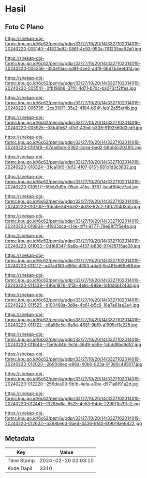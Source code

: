 # Hasil

## Foto C Plano

https://sirekap-obj-formc.kpu.go.id/6c62/pemilu/pdpr/33/27/10/20/14/3327102014019-20240220-005140--41823e92-086f-4c93-950a-761235ea92a0.jpg

https://sirekap-obj-formc.kpu.go.id/6c62/pemilu/pdpr/33/27/10/20/14/3327102014019-20240220-005356--350e10aa-cd91-4ce2-a4f9-06d7b4eefd14.jpg

https://sirekap-obj-formc.kpu.go.id/6c62/pemilu/pdpr/33/27/10/20/14/3327102014019-20240220-005541--0fb196b8-37f0-4d71-b7dc-ba073cf2ffea.jpg

https://sirekap-obj-formc.kpu.go.id/6c62/pemilu/pdpr/33/27/10/20/14/3327102014019-20240220-005735--2ca31071-35e2-4194-b94f-feb12a55ef4b.jpg

https://sirekap-obj-formc.kpu.go.id/6c62/pemilu/pdpr/33/27/10/20/14/3327102014019-20240220-005925--03b4fb67-d7df-43bd-b338-9192560d2cd9.jpg

https://sirekap-obj-formc.kpu.go.id/6c62/pemilu/pdpr/33/27/10/20/14/3327102014019-20240220-010149--67dadbde-2382-4cea-bad2-b8bb552049fc.jpg

https://sirekap-obj-formc.kpu.go.id/6c62/pemilu/pdpr/33/27/10/20/14/3327102014019-20240220-010324--31ca10f0-0d12-4f07-8151-681b1d8c3832.jpg

https://sirekap-obj-formc.kpu.go.id/6c62/pemilu/pdpr/33/27/10/20/14/3327102014019-20240220-010517--59eb3d9b-95ab-41be-9767-beaf8f4ee7ad.jpg

https://sirekap-obj-formc.kpu.go.id/6c62/pemilu/pdpr/33/27/10/20/14/3327102014019-20240220-010700--f6b5be34-6c62-4d28-92c2-f6fb204d3afa.jpg

https://sirekap-obj-formc.kpu.go.id/6c62/pemilu/pdpr/33/27/10/20/14/3327102014019-20240220-010838--4f835dca-c14e-4ff1-9777-79e98f7f5e4e.jpg

https://sirekap-obj-formc.kpu.go.id/6c62/pemilu/pdpr/33/27/10/20/14/3327102014019-20240220-011033--0d168347-9a8b-4f37-b836-07435715ae38.jpg

https://sirekap-obj-formc.kpu.go.id/6c62/pemilu/pdpr/33/27/10/20/14/3327102014019-20240220-011212--a47ad190-d96d-4353-a4a6-9c481ed69e88.jpg

https://sirekap-obj-formc.kpu.go.id/6c62/pemilu/pdpr/33/27/10/20/14/3327102014019-20240220-011339--486c1876-4f5b-4e9c-998e-1d1dd6b1243d.jpg

https://sirekap-obj-formc.kpu.go.id/6c62/pemilu/pdpr/33/27/10/20/14/3327102014019-20240220-011525--b100488a-3d9e-4b61-b5c9-16e7e61aa3e4.jpg

https://sirekap-obj-formc.kpu.go.id/6c62/pemilu/pdpr/33/27/10/20/14/3327102014019-20240220-011722--c8a56c5d-6a9d-4681-9bf9-a1995cf1c225.jpg

https://sirekap-obj-formc.kpu.go.id/6c62/pemilu/pdpr/33/27/10/20/14/3327102014019-20240220-011844--75e9c84b-9cfd-4649-a59e-1cbdd9bc9d52.jpg

https://sirekap-obj-formc.kpu.go.id/6c62/pemilu/pdpr/33/27/10/20/14/3327102014019-20240220-012020--2b90d9ec-e96d-40b6-823a-91380c495017.jpg

https://sirekap-obj-formc.kpu.go.id/6c62/pemilu/pdpr/33/27/10/20/14/3327102014019-20240220-012220--256dea03-9b1b-4afa-a0be-d971a8191a2d.jpg

https://sirekap-obj-formc.kpu.go.id/6c62/pemilu/pdpr/33/27/10/20/14/3327102014019-20240220-012441--13285d6a-8525-4e53-94de-229011b791c2.jpg

https://sirekap-obj-formc.kpu.go.id/6c62/pemilu/pdpr/33/27/10/20/14/3327102014019-20240220-012632--a398be6d-8ae4-4436-9f40-8f9019ae9422.jpg


## Metadata

| Key        | Value               |
| ---------- | ------------------- |
| Time Stamp | 2024-02-20 02:03:10 |
| Kode Dapil | 3310                |



